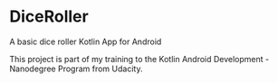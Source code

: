 # DiceRoller

A basic dice roller Kotlin App for Android

This project is part of my training to the  Kotlin Android Development - Nanodegree Program from Udacity.
